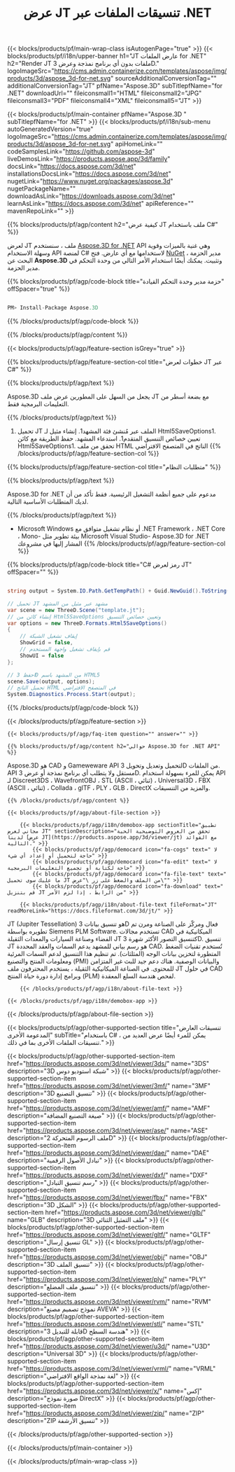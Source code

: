 ﻿---
title: عرض JT تنسيقات الملفات عبر .NET 
weight: 3090
url: /ar/net/viewer/jt/ 
description: C# كود المصدر لتحميل وتقديم وعرض JT من المستندات على .NET Framework ، .NET Core ، Mono.
---
{{< blocks/products/pf/main-wrap-class isAutogenPage="true" >}}
{{< blocks/products/pf/i18n/upper-banner h1="JT عارض الملفات for .NET" h2="Render JT ملفات بدون أي برنامج نمذجة وعرض 3D." logoImageSrc="https://cms.admin.containerize.com/templates/aspose/img/products/3d/aspose_3d-for-net.svg" sourceAdditionalConversionTag="" additionalConversionTag="JT" pfName="Aspose.3D" subTitlepfName="for .NET" downloadUrl="" fileiconsmall1="HTML" fileiconsmall2="JPG" fileiconsmall3="PDF" fileiconsmall4="XML" fileiconsmall5="JT" >}}

{{< blocks/products/pf/main-container pfName="Aspose.3D " subTitlepfName="for .NET" >}}
{{< blocks/products/pf/i18n/sub-menu autoGeneratedVersion="true" logoImageSrc="https://cms.admin.containerize.com/templates/aspose/img/products/3d/aspose_3d-for-net.svg" apiHomeLink="" codeSamplesLink="https://github.com/aspose-3d" liveDemosLink="https://products.aspose.app/3d/family" docsLink="https://docs.aspose.com/3d/net" installationsDocsLink="https://docs.aspose.com/3d/net" nugetLink="https://www.nuget.org/packages/aspose.3d" nugetPackageName="" downloadAsLink="https://downloads.aspose.com/3d/net" learnAsLink="https://docs.aspose.com/3d/net" apiReference="" mavenRepoLink="" >}}

{{% blocks/products/pf/agp/content h2="كيفية عرض JT ملف باستخدام C#" %}}

 لعرض JT ملف ، سنستخدم
 [Aspose.3D for .NET](https://products.aspose.com/3d/net) 
 API وهي غنية بالميزات وقوية وسهلة الاستخدام API لمنصة C# لاستخدامها مع أي عارض. فتح
 [NuGet](https://www.nuget.org/packages/aspose.3d) 
 مدير الحزمة ، البحث عن
 **Aspose.3D** 
 وتثبيت. يمكنك أيضًا استخدام الأمر التالي من وحدة التحكم في مدير الحزمة.

{{% blocks/products/pf/agp/code-block title="حزمة مدير وحدة التحكم القيادة" offSpacer="true" %}}

```cs

PM> Install-Package Aspose.3D


```

{{% /blocks/products/pf/agp/code-block %}}

{{% /blocks/products/pf/agp/content %}}

{{< blocks/products/pf/agp/feature-section isGrey="true" >}}

{{% blocks/products/pf/agp/feature-section-col title="خطوات لعرض JT عبر C#" %}}

{{% blocks/products/pf/agp/text %}}

 Aspose.3D يجعل من السهل على المطورين عرض ملف JT مع بضعة أسطر من التعليمات البرمجية فقط.

{{% /blocks/products/pf/agp/text %}}

1. تحميل JT الملف عبر مُنشئ فئة المشهد1. إنشاء مثيل لـ Html5SaveOptions1. تعيين خصائص التنسيق المتقدم1. استدعاء المشهد. حفظ الطريقة مع كائن Html5SaveOptions1. تحقق من ملف HTML الناتج في المتصفح الافتراضي
{{% /blocks/products/pf/agp/feature-section-col %}}

{{% blocks/products/pf/agp/feature-section-col title="متطلبات النظام" %}}

{{% blocks/products/pf/agp/text %}}

 Aspose.3D for .NET مدعوم على جميع أنظمة التشغيل الرئيسية. فقط تأكد من أن لديك المتطلبات الأساسية التالية.

{{% /blocks/products/pf/agp/text %}}

- Microsoft Windows أو نظام تشغيل متوافق مع .NET Framework ، .NET Core ، Mono- بيئة تطوير مثل Microsoft Visual Studio- Aspose.3D for .NET المشار إليها في مشروعك
{{% /blocks/products/pf/agp/feature-section-col %}}

{{% blocks/products/pf/agp/code-block title="C# رمز لعرض JT" offSpacer="" %}}

```cs

string output = System.IO.Path.GetTempPath() + Guid.NewGuid().ToString() + ".html";

// تحميل JT مشهد عبر مثيل من المشهد
var scene = new ThreeD.Scene("template.jt");
// إنشاء كائن من Html5SaveOptions وتعيين خصائص التنسيق
var options = new ThreeD.Formats.Html5SaveOptions()
{
    // إيقاف تشغيل الشبكة
    ShowGrid = false,
    // قم بإيقاف تشغيل واجهة المستخدم
    ShowUI = false
};

// احفظ 3D من المشهد باسم HTML5
scene.Save(output, options);
// تحميل الناتج HTML في المتصفح الافتراضي
System.Diagnostics.Process.Start(output);


```

{{% /blocks/products/pf/agp/code-block %}}

{{< /blocks/products/pf/agp/feature-section >}}

    {{< blocks/products/pf/agp/faq-item question="" answer="" >}}
 

<!-- aboutfile Starts -->

    {{% blocks/products/pf/agp/content h2="حوالي Aspose.3D for .NET API" %}}

 Aspose.3D هو CAD و Gameweware API لتحميل وتعديل وتحويل 3D من الملفات. API مستقل ولا يتطلب أي برنامج نمذجة أو عرض 3D. يمكن للمرء بسهولة استخدام API لـ Discreet3DS ، WavefrontOBJ ، STL (ASCII ، ثنائي) ، Universal3D ، FBX (ASCII ، ثنائي) ، Collada ، glTF ، PLY ، GLB ، DirectX والمزيد من التنسيقات. 



    {{% /blocks/products/pf/agp/content %}}

    {{< blocks/products/pf/agp/about-file-section >}}

        {{< blocks/products/pf/agp/i18n/demobox-app sectionTitle="تطبيق مجاني لعرض JT" sectionDescription="تحقق من العروض التوضيحية الحية لدينا [عرض JT](https://products.aspose.app/3d/viewer/jt) مع الفوائد التالية." >}}
            {{< blocks/products/pf/agp/democard icon="fa-cogs" text=" لا حاجة لتحميل أو إعداد أي شيء" >}}
            {{< blocks/products/pf/agp/democard icon="fa-edit" text=" لا حاجة لكتابة أو تجميع التعليمات البرمجية" >}}
            {{< blocks/products/pf/agp/democard icon="fa-file-text" text=" ما عليك سوى تحميل JT من الملف والضغط على زر \"عرض\"" >}}
            {{< blocks/products/pf/agp/democard icon="fa-download" text=" قم بتنزيل JT من الرابط ، إذا لزم الأمر" >}}

        {{< blocks/products/pf/agp/i18n/about-file-text fileFormat="JT" readMoreLink="https://docs.fileformat.com/3d/jt/" >}}
JT (Jupiter Tessellation) هو تنسيق بيانات 3D فعال ومركّز على الصناعة ومرن تم تطويره بواسطة Siemens PLM Software. تستخدم مجالات CAD الميكانيكية في الفضاء وصناعة السيارات والمعدات الثقيلة JT كتنسيق التصور الأكثر شهرة 3D. تنسيق JT هو رسم بياني للمشهد يدعم السمات والعقد المحددة CAD. تُستخدم تقنيات الضغط المتطورة لتخزين بيانات الوجه (المثلثات). تم تنظيم هذا التنسيق لدعم السمات المرئية ومعلومات المنتج والتصنيع (PMI) والبيانات الوصفية. هناك دعم جيد للبث غير المتزامن للمحتوى. في الصناعة الميكانيكية الثقيلة ، يستخدم المحترفون ملف JT في حلول CAD وبرامج إدارة دورة حياة المنتج (PLM) لفحص هندسة السلع المعقدة.

        {{< /blocks/products/pf/agp/i18n/about-file-text >}}

    {{< /blocks/products/pf/agp/i18n/demobox-app >}}

{{< /blocks/products/pf/agp/about-file-section >}}

<!-- aboutfile Ends -->

{{< blocks/products/pf/agp/other-supported-section title="تنسيقات العارض المدعومة الأخرى" subTitle="باستخدام C# ، يمكن للمرء أيضًا عرض العديد من تنسيقات الملفات الأخرى بما في ذلك." >}}

{{< blocks/products/pf/agp/other-supported-section-item href="https://products.aspose.com/3d/net/viewer/3ds/" name="3DS" description="3D شبكة استوديو دوس" >}}
{{< blocks/products/pf/agp/other-supported-section-item href="https://products.aspose.com/3d/net/viewer/3mf/" name="3MF" description="3D تنسيق التصنيع" >}}
{{< blocks/products/pf/agp/other-supported-section-item href="https://products.aspose.com/3d/net/viewer/amf/" name="AMF" description="صيغة التصنيع المضافة" >}}
{{< blocks/products/pf/agp/other-supported-section-item href="https://products.aspose.com/3d/net/viewer/ase/" name="ASE" description="ملف الرسوم المتحركة 2D" >}}
{{< blocks/products/pf/agp/other-supported-section-item href="https://products.aspose.com/3d/net/viewer/dae/" name="DAE" description="تبادل الأصول الرقمية" >}}
{{< blocks/products/pf/agp/other-supported-section-item href="https://products.aspose.com/3d/net/viewer/dxf/" name="DXF" description="رسم تنسيق التبادل" >}}
{{< blocks/products/pf/agp/other-supported-section-item href="https://products.aspose.com/3d/net/viewer/fbx/" name="FBX" description="3D الشكل" >}}
{{< blocks/products/pf/agp/other-supported-section-item href="https://products.aspose.com/3d/net/viewer/glb/" name="GLB" description="3D ملف التمثيل الثنائي" >}}
{{< blocks/products/pf/agp/other-supported-section-item href="https://products.aspose.com/3d/net/viewer/gltf/" name="GLTF" description="تنسيق إرسال GL" >}}
{{< blocks/products/pf/agp/other-supported-section-item href="https://products.aspose.com/3d/net/viewer/obj/" name="OBJ" description="3D تنسيق الملف" >}}
{{< blocks/products/pf/agp/other-supported-section-item href="https://products.aspose.com/3d/net/viewer/ply/" name="PLY" description="تنسيق ملف المضلع" >}}
{{< blocks/products/pf/agp/other-supported-section-item href="https://products.aspose.com/3d/net/viewer/rvm/" name="RVM" description="نموذج تصميم مصنع AVEVA" >}}
{{< blocks/products/pf/agp/other-supported-section-item href="https://products.aspose.com/3d/net/viewer/stl/" name="STL" description="قابلة للتبديل 3D هندسة السطح" >}}
{{< blocks/products/pf/agp/other-supported-section-item href="https://products.aspose.com/3d/net/viewer/u3d/" name="U3D" description="Universal 3D" >}}
{{< blocks/products/pf/agp/other-supported-section-item href="https://products.aspose.com/3d/net/viewer/vrml/" name="VRML" description="لغة نمذجة الواقع الافتراضي" >}}
{{< blocks/products/pf/agp/other-supported-section-item href="https://products.aspose.com/3d/net/viewer/x/" name="إكس" description="صورة نموذج DirectX" >}}
{{< blocks/products/pf/agp/other-supported-section-item href="https://products.aspose.com/3d/net/viewer/zip/" name="ZIP" description="ZIP تنسيق الأرشفة" >}}

{{< /blocks/products/pf/agp/other-supported-section >}}

{{< /blocks/products/pf/main-container >}}
    
{{< /blocks/products/pf/main-wrap-class >}}